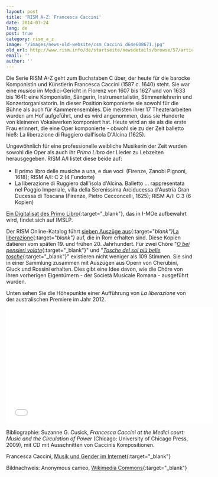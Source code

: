 ```yaml
---
layout: post
title: 'RISM A-Z: Francesca Caccini'
date: 2014-07-24
lang: de
post: true
category: rism_a_z
image: "/images/news-old-website/csm_Caccini_d64e608671.jpg"
old_url: http://www.rism.info/de/startseite/newsdetails/browse/57/article/64/francesca-caccini.html
email: ''
author: ''
---
```


Die Serie RISM A-Z geht zum Buchstaben C über, der heute für die barocke Komponistin und Künstlerin Francesca Caccini (1587 c. 1640) steht. Sie war eine _musica_ im Medici-Gericht in Florenz von 1607 bis 1627 und von 1633 bis 1641: eine Komponistin, Sängerin, Instrumentalistin, Stimmenlehrerin und Konzertorganisatorin. In dieser Position komponierte sie sowohl für die Bühne als auch für Kammerensembles. Die meisten ihrer 17 Theaterarbeiten wurden am Hof aufgeführt, und es wird angenommen, dass sie Hunderte von kleineren Vokalwerken komponiert hat. Heute wird an sie als die erste Frau erinnert, die eine Oper komponierte - obwohl sie zu der Zeit balletto hieß: La liberazione di Ruggiero dall'isola D'Alcina (1625).

Ungewöhnlich für eine professionelle weibliche Musikerin der Zeit wurden sowohl die Oper als auch ihr _Primo Libro_ der Lieder zu Lebzeiten herausgegeben. RISM A/I listet diese beide auf:

- Il primo libro delle musiche a una, e due voci<sup> </sup> (Firenze, Zanobi Pignoni, 1618); RISM A/I: C 2 (4 Fundorte)
- La liberazione di Ruggiero dall'isola d'Alcina. Balletto ... rappresentata nel Poggio Imperiale, villa della Serenissima Arciducessa d'Austria Gran Ducessa di Toscana (Firenze, Pietro Cecconcelli, 1625); RISM A/I: C 3 (6 Kopien)


[Ein Digitalisat des Primo Libro](http://imslp.org/wiki/Primo_Libro_della_Musiche_%28Caccini,_Francesca%29.){:target="_blank"}, das in I-MOe aufbewahrt wird, findet sich auf IMSLP.

Der RISM Online-Katalog führt [sieben Auszüge aus](http://opac.rism.info/metaopac/search.do?methodToCall=submitButtonCall&methodToCallParameter=submitSearch&refine=false&searchCategories%5B0%5D=-1&searchString%5B0%5D=&combinationOperator%5B1%5D=AND&searchCategories%5B1%5D=200&searchString%5B1%5D=&combinationOperator%5B2%5D=AND&searchCategories%5B2%5D=100&searchString%5B2%5D=caccini%2C+francesca&combinationOperator%5B3%5D=AND&searchCategories%5B3%5D=6015&searchString%5B3%5D=&submitButtonCall_submitSearch=Suchen&searchRestrictionValue1%5B0%5D=&searchRestrictionID%5B0%5D=14&searchRestrictionValue1%5B1%5D=&searchRestrictionID%5B1%5D=13){:target="_blank"}_[La liberazione](http://opac.rism.info/metaopac/search.do?methodToCall=submitButtonCall&methodToCallParameter=submitSearch&refine=false&searchCategories%5B0%5D=-1&searchString%5B0%5D=&combinationOperator%5B1%5D=AND&searchCategories%5B1%5D=200&searchString%5B1%5D=&combinationOperator%5B2%5D=AND&searchCategories%5B2%5D=100&searchString%5B2%5D=caccini%2C+francesca&combinationOperator%5B3%5D=AND&searchCategories%5B3%5D=6015&searchString%5B3%5D=&submitButtonCall_submitSearch=Suchen&searchRestrictionValue1%5B0%5D=&searchRestrictionID%5B0%5D=14&searchRestrictionValue1%5B1%5D=&searchRestrictionID%5B1%5D=13){:target="_blank"}_ auf, die in Rom erhalten sind. Diese Kopien datieren vom späten 19. und frühen 20. Jahrhundert. Für zwei Chöre "[_O bei pensieri volate_](http://opac.rism.info/search?id=853000787&db=251&View=rism){:target="_blank"}" und "[_Tosche del sol più belle tosche_](http://opac.rism.info/search?id=853002122&db=251&View=rism){:target="_blank"}" existieren nicht weniger als 109 Stimmen. Sie sind in einer Sammlung zusammen mit Auszügen aus Opern von Cherubini, Gluck und Rossini erhalten. Dies gibt eine Idee davon, wie die Chöre von ihren vorherigen Eigentümern - der Società Musicale Romana - ausgeführt wurden.

Unten sehen Sie die Höhepunkte einer Aufführung von _La liberazione_ von der australischen Premiere im Jahr 2012.

<iframe width="560" height="315" src="//www.youtube.com/embed/pXozGldzMLY" frameborder="0" allowfullscreen></iframe>


Bibliographie: Suzanne G. Cusick, _Francesca Caccini at the Medici court: Music and the Circulation of Power_ (Chicago: University of Chicago Press, 2009), mit CD mit Ausschnitten von Caccinis Kompositionen.

Francesca Caccini, [Musik und Gender im Internet](http://mugi.hfmt-hamburg.de/A_lexartikel/lexartikel.php?id=cacc1587){:target="_blank"}

Bildnachweis: Anonymous cameo, [Wikimedia Commons](http://commons.wikimedia.org/wiki/File:Francesca_Caccini.jpg){:target="_blank"}